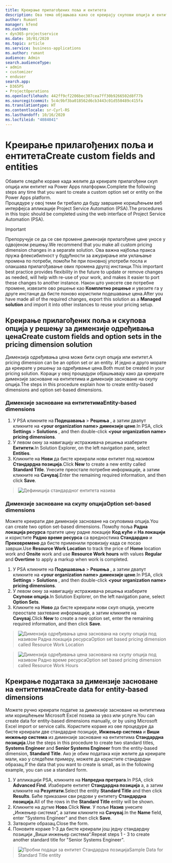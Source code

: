 ```yaml
---
title: Креирање прилагођених поља и ентитета
description: Ова тема објашњава како се креирају скупови опција и ентитети у решењу платформе Power Apps.
author: Rumant
manager: kfend
ms.custom:
- dyn365-projectservice
ms.date: 10/01/2020
ms.topic: article
ms.service: business-applications
ms.author: rumant
audience: Admin
search.audienceType:
- admin
- customizer
- enduser
search.app:
- D365PS
- ProjectOperations
ms.openlocfilehash: 442ff9cf2206bec307cea7ff30b9266502d8f77b
ms.sourcegitcommit: 5c4c9bf3ba018562d6cb3443c01d550489c415fa
ms.translationtype: HT
ms.contentlocale: sr-Cyrl-RS
ms.lasthandoff: 10/16/2020
ms.locfileid: "4084041"
---
```

# <a name="create-custom-fields-and-entities"></a><span data-ttu-id="e4e14-103">Креирање прилагођених поља и ентитета</span><span class="sxs-lookup"><span data-stu-id="e4e14-103">Create custom fields and entities</span></span> 

<span data-ttu-id="e4e14-104">Обавите следеће кораке када желите да креирате прилагођени скуп опција или ентитет на Power Apps платформи.</span><span class="sxs-lookup"><span data-stu-id="e4e14-104">Complete the following steps any time that you want to create a custom option set or entity on the Power Apps platform.</span></span>  
<span data-ttu-id="e4e14-105">Процедуре у овој теми би требало да буду завршене коришћењем веб интерфејса апликације Project Service Automation (PSA).</span><span class="sxs-lookup"><span data-stu-id="e4e14-105">The procedures in this topic should be completed using the web interface of Project Service Automation (PSA).</span></span>

> [!IMPORTANT]
> <span data-ttu-id="e4e14-106">Препоручује се да се све промене димензије прилагођене цене уносе у одвојеном решењу.</span><span class="sxs-lookup"><span data-stu-id="e4e14-106">We recommend that you make all custom pricing dimension changes in a separate solution.</span></span> <span data-ttu-id="e4e14-107">Ова важна најбоља пракса пружа флексибилност у будућности за ажурирање или уклањање промена по потреби, помоћи ће при поновној употреби посла и олакшава прилагођавање ових промена другој инстанци.</span><span class="sxs-lookup"><span data-stu-id="e4e14-107">This important best practice provides flexibility in the future to update or remove changes as needed, will help with re-use of your work, and makes it easier to port these changes to another instance.</span></span> <span data-ttu-id="e4e14-108">Након што унесете све потребне промене, извезите ово решење као **Комплетно решење** и увезите га у друге инстанце да бисте поново користили подешавање цена.</span><span class="sxs-lookup"><span data-stu-id="e4e14-108">After you have made all of the required changes, export this solution as a **Managed solution** and import it into other instances to reuse your pricing setup.</span></span>

  
## <a name="create-custom-fields-and-option-sets-in-the-pricing-dimension-solution"></a><span data-ttu-id="e4e14-109">Креирање прилагођених поља и скупова опција у решењу за димензије одређивања цена</span><span class="sxs-lookup"><span data-stu-id="e4e14-109">Create custom fields and option sets in the pricing dimension solution</span></span>

<span data-ttu-id="e4e14-110">Димензија одређивања цена може бити скуп опција или ентитет.</span><span class="sxs-lookup"><span data-stu-id="e4e14-110">A pricing dimension can be an option set or an entity.</span></span> <span data-ttu-id="e4e14-111">И једно и друго морате да креирате у решењу за одређивање цена.</span><span class="sxs-lookup"><span data-stu-id="e4e14-111">Both must be created in your pricing solution.</span></span> <span data-ttu-id="e4e14-112">Кораци у овој процедури објашњавају како да креирате димензије засноване на ентитетима и димензије засноване на скупу опција.</span><span class="sxs-lookup"><span data-stu-id="e4e14-112">The steps in this procedure explain how to create entity-based dimensions and option set-based dimensions.</span></span>

### <a name="entity-based-dimensions"></a><span data-ttu-id="e4e14-113">Димензије засноване на ентитетима</span><span class="sxs-lookup"><span data-stu-id="e4e14-113">Entity-based dimensions</span></span>

1. <span data-ttu-id="e4e14-114">У PSA кликните на **Подешавања** > **Решења** , а затим двапут кликните на **\<your organization name> димензије цене**.</span><span class="sxs-lookup"><span data-stu-id="e4e14-114">In PSA, click **Settings** > **Solutions** , and then double-click **\<your organization name> pricing dimensions**.</span></span>
2. <span data-ttu-id="e4e14-115">У левом окну за навигацију истраживача решења изаберите **Ентитети**.</span><span class="sxs-lookup"><span data-stu-id="e4e14-115">In Solution Explorer, on the left navigation pane, select **Entities**.</span></span>
3. <span data-ttu-id="e4e14-116">Кликните на **Нови** да бисте креирали нови ентитет под називом **Стандардна позиција**.</span><span class="sxs-lookup"><span data-stu-id="e4e14-116">Click **New** to create a new entity called **Standard Title**.</span></span> <span data-ttu-id="e4e14-117">Унесите преостале потребне информације, а затим кликните на **Сачувај**.</span><span class="sxs-lookup"><span data-stu-id="e4e14-117">Enter the remaining required information, and then click **Save**.</span></span>

> ![Дефиниција стандардног ентитета назива](media/Standard-Title-entity-definition.png)


### <a name="option-set-based-dimensions"></a><span data-ttu-id="e4e14-119">Димензије засноване на скупу опција</span><span class="sxs-lookup"><span data-stu-id="e4e14-119">Option set-based dimensions</span></span> 
<span data-ttu-id="e4e14-120">Можете креирати две димензије засноване на скуповима опција.</span><span class="sxs-lookup"><span data-stu-id="e4e14-120">You can create two option set-based dimensions.</span></span> <span data-ttu-id="e4e14-121">Помоћу поља **Радна локација ресурса** пратите цену радне локације **Код куће** и **На локацији** и користите **Радно време ресурса** са вредностима **Стандардно** и **Прековремено** да бисте применили провизију када се посао заврши.</span><span class="sxs-lookup"><span data-stu-id="e4e14-121">Use **Resource Work Location** to track the price of **Home** location work and **Onsite** work and use **Resource Work hours** with values **Regular** and **Overtime** to apply a markup when work is completed.</span></span>


1. <span data-ttu-id="e4e14-122">У PSA кликните на **Подешавања** > **Решења** , а затим двапут кликните на **\<your organization name> димензије цене**.</span><span class="sxs-lookup"><span data-stu-id="e4e14-122">In PSA, click **Settings** > **Solutions** , and then double-click  **\<your organization name> pricing dimensions**.</span></span> 
2. <span data-ttu-id="e4e14-123">У левом окну за навигацију истраживача решења изаберите **Скупови опција**.</span><span class="sxs-lookup"><span data-stu-id="e4e14-123">In Solution Explorer, on the left navigation pane, select  **Option Sets**.</span></span> 
3. <span data-ttu-id="e4e14-124">Кликните на **Ново** да бисте креирали нови скуп опција, унесите преостале захтеване информације, а затим кликните на **Сачувај**.</span><span class="sxs-lookup"><span data-stu-id="e4e14-124">Click **New** to create a new option set, enter the remaining required information, and then click **Save**.</span></span>

> ![<span data-ttu-id="e4e14-125">Димензија одређивања цена заснована на скупу опција под називом Радна локација ресурса</span><span class="sxs-lookup"><span data-stu-id="e4e14-125">Option set based pricing dimension called Resource Work Location</span></span> ](media/Option-set-PD-called-Resource-Work-Location.png)

> ![<span data-ttu-id="e4e14-126">Димензија одређивања цена заснована на скупу опција под називом Радно време ресурса</span><span class="sxs-lookup"><span data-stu-id="e4e14-126">Option set based pricing dimension called Resource Work Hours</span></span> ](media/Option-set-PD-called-Resource-Work-Hours.PNG)


## <a name="create-data-for-entity-based-dimensions"></a><span data-ttu-id="e4e14-127">Креирање података за димензије засноване на ентитетима</span><span class="sxs-lookup"><span data-stu-id="e4e14-127">Create data for entity-based dimensions</span></span>

<span data-ttu-id="e4e14-128">Можете ручно креирати податке за димензије засноване на ентитетима или коришћењем Microsoft Excel позива за увоз или услуге.</span><span class="sxs-lookup"><span data-stu-id="e4e14-128">You can create data for entity-based dimensions manually, or by using Microsoft Excel import or service calls.</span></span> <span data-ttu-id="e4e14-129">Користите кораке из ове процедуре да бисте креирали две стандардне позиције, **Инжењер система** и **Виши инжењер система** из димензије засноване на ентитетима **Стандардна позиција**.</span><span class="sxs-lookup"><span data-stu-id="e4e14-129">Use the steps in this procedure to create two standard titles, **Systems Engineer** and **Senior Systems Engineer** from the entity-based dimension, **Standard Title**.</span></span> <span data-ttu-id="e4e14-130">Ако је обим података које желите да креирате мали, као у следећем примеру, можете да користите стандардни образац.</span><span class="sxs-lookup"><span data-stu-id="e4e14-130">If the data that you want to create is small, as in the following example, you can use a standard form.</span></span>

1. <span data-ttu-id="e4e14-131">У апликацији PSA, кликните на **Напредна претрага**.</span><span class="sxs-lookup"><span data-stu-id="e4e14-131">In PSA, click **Advanced Find**.</span></span> <span data-ttu-id="e4e14-132">Изаберите ентитет **Стандардна позиција** а, а затим кликните на **Резултати**.</span><span class="sxs-lookup"><span data-stu-id="e4e14-132">Select the entity **Standard Title** and then click **Results**.</span></span> <span data-ttu-id="e4e14-133">Биће приказани сви редови у ентитету **Стандардна позиција**.</span><span class="sxs-lookup"><span data-stu-id="e4e14-133">All of the rows in the **Standard Title** entity will be shown.</span></span>
2. <span data-ttu-id="e4e14-134">Кликните на дугме **Ново**.</span><span class="sxs-lookup"><span data-stu-id="e4e14-134">Click **New**.</span></span> <span data-ttu-id="e4e14-135">У поље **Назив** унесите „Инжењер система“, а затим кликните на **Сачувај**.</span><span class="sxs-lookup"><span data-stu-id="e4e14-135">In the **Name** field, enter "Systems Engineer" and then click **Save**.</span></span>
3. <span data-ttu-id="e4e14-136">Затворите образац.</span><span class="sxs-lookup"><span data-stu-id="e4e14-136">Close the form.</span></span> 
4. <span data-ttu-id="e4e14-137">Поновите кораке 1-3 да бисте креирали још једну стандардну позицији „Виши инжењер система“.</span><span class="sxs-lookup"><span data-stu-id="e4e14-137">Repeat steps 1 - 3 to create another standard title for "Senior Systems Engineer".</span></span>

> ![<span data-ttu-id="e4e14-138">Пробни подаци за ентитет Стандардна позиција</span><span class="sxs-lookup"><span data-stu-id="e4e14-138">Sample Data for Standard Title entity</span></span> ](media/ST-data.png)


